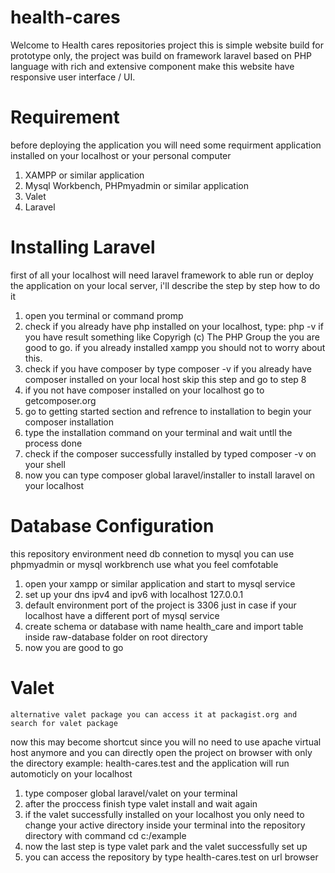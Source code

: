 # health-cares
 
Welcome to Health cares repositories project this is simple website build for prototype only, the project was build on framework laravel based on PHP language with rich and extensive component make this website have responsive user interface / UI.

# Requirement
before deploying the application you will need some requirment application installed on your localhost or your personal computer
  1. XAMPP or similar application
  2. Mysql Workbench, PHPmyadmin or similar application 
  3. Valet
  4. Laravel

# Installing Laravel
first of all your localhost will need laravel framework to able run or deploy the application on your local server, i'll describe the step by step how to do it
  1. open you terminal or command promp
  2. check if you already have php installed on your localhost, type: php -v if you have result something like Copyrigh (c) The PHP Group the you are good to go. if you already installed xampp you should not to worry about this.
  3. check if you have composer by type composer -v if you already have composer installed on your local host skip this step and go to step 8
  4. if you not have composer installed on your localhost go to getcomposer.org
  5. go to getting started section and refrence to installation to begin your composer installation
  6. type the installation command on your terminal and wait untll the process done
  7. check if the composer successfully installed by typed composer -v on your shell
  8. now you can type composer global laravel/installer to install laravel on your localhost
   
# Database Configuration
this repository environment need db connetion to mysql you can use phpmyadmin or mysql workbrench use what you feel comfotable
  1. open your xampp or similar application and start to mysql service
  2. set up your dns ipv4 and ipv6 with localhost 127.0.0.1
  3. default environment port of the project is 3306 just in case if your localhost have a different port of mysql service
  4. create schema or database with name health_care and import table inside raw-database folder on root directory
  5. now you are good to go
    
# Valet
    alternative valet package you can access it at packagist.org and search for valet package
now this may become shortcut since you will no need to use apache virtual host anymore and you can directly open the project on browser with only the directory example: health-cares.test and the application will run automoticly on your localhost
  1. type composer global laravel/valet on your terminal
  2. after the proccess finish type valet install and wait again
  3. if the valet successfully installed on your localhost you only need to change your active directory inside your terminal into the repository directory with command cd c:/example
  4. now the last step is type valet park and the valet successfully set up
  5. you can access the repository by type health-cares.test on url browser
